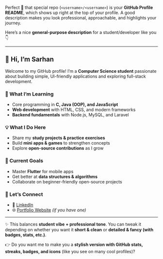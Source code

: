Perfect 💜 that special repo (`<username>/<username>`) is your **GitHub Profile README**, which shows up right at the top of your profile. A good description makes you look professional, approachable, and highlights your journey.

Here’s a nice **general-purpose description** for a student/developer like you 👇

---

## 👋 Hi, I’m Sarhan

Welcome to my GitHub profile! I’m a **Computer Science student** passionate about building simple, UI-friendly applications and exploring full-stack development.

### 🚀 What I’m Learning

* Core programming in **C, Java (OOP), and JavaScript**
* **Web development** with HTML, CSS, and modern frameworks
* **Backend fundamentals** with Node.js, MySQL, and Laravel

### 💡 What I Do Here

* Share my **study projects & practice exercises**
* Build **mini apps & games** to strengthen concepts
* Explore **open-source contributions** as I grow

### 🎯 Current Goals

* Master **Flutter** for mobile apps
* Get better at **data structures & algorithms**
* Collaborate on beginner-friendly open-source projects

### 🤝 Let’s Connect

* 💼 [LinkedIn](https://www.linkedin.com)
* 🌐 [Portfolio Website](https://yourwebsite.com) *(if you have one)*

---

✨ This balances **student vibe + professional tone**. You can tweak it depending on whether you want it **short & clean** or **detailed & fancy (with badges, stats, etc.)**.

👉 Do you want me to make you a **stylish version with GitHub stats, streaks, badges, and icons** (like you see on many cool profiles)?
